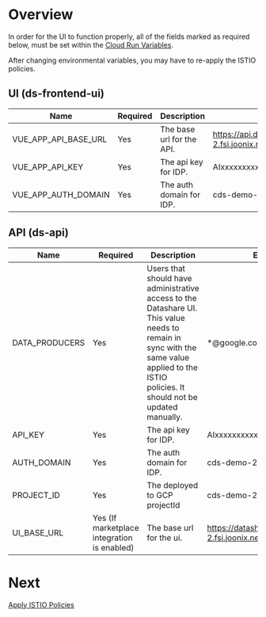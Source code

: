 # Overview
In order for the UI to function properly, all of the fields marked as required below, must be set within the [Cloud Run Variables](https://cloud.google.com/run/docs/configuring/environment-variables).

After changing environmental variables, you may have to re-apply the ISTIO policies.

## UI (ds-frontend-ui)
| Name | Required | Description | Example |
|-|-|-|-|
| VUE_APP_API_BASE_URL | Yes | The base url for the API. | https://api.datashare-demo-2.fsi.joonix.net/v1 |
| VUE_APP_API_KEY | Yes | The api key for IDP. | AIxxxxxxxxxxxxxxxxxxxxxxxZBt4 |
| VUE_APP_AUTH_DOMAIN | Yes | The auth domain for IDP. | cds-demo-2.firebaseapp.com |

## API (ds-api)
| Name | Required | Description | Example |
|-|-|-|-|
| DATA_PRODUCERS | Yes | Users that should have administrative access to the Datashare UI. This value needs to remain in sync with the same value applied to the ISTIO policies. It should not be updated manually. | *@google.com |
| API_KEY | Yes | The api key for IDP. | AIxxxxxxxxxxxxxxxxxxxxxxxZBt4 |
| AUTH_DOMAIN | Yes | The auth domain for IDP. | cds-demo-2.firebaseapp.com |
| PROJECT_ID | Yes | The deployed to GCP projectId | cds-demo-2 |
| UI_BASE_URL | Yes (If marketplace integration is enabled) | The base url for the ui. | https://datashare-demo-2.fsi.joonix.net |

# Next
[Apply ISTIO Policies](./APPLY_ISTIO_POLICIES.md)
